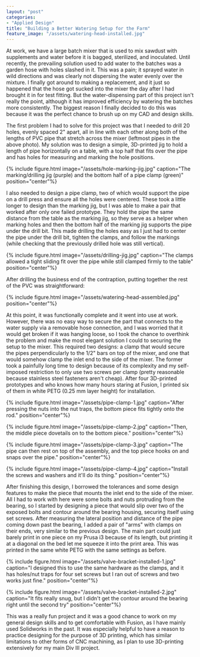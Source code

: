 ```yaml
---
layout: "post"
categories:
- "Applied Design"
title: "Building a Better Watering Setup for the Farm"
feature_image: "/assets/watering-head-installed.jpg"
---
```


At work, we have a large batch mixer that is used to mix sawdust with supplements and water before it is bagged, sterilized, and inoculated. Until recently, the prevailing solution used to add water to the batches was a garden hose with holes slashed in it. This was a pain; it sprayed water in wild directions and was clearly not dispersing the water evenly over the mixture. I finally got around to making a replacement, and it just so happened that the hose got sucked into the mixer the day after I had brought it in for test fitting. But the water-dispensing part of this project isn't really the point, although it has improved efficiency by watering the batches more consistently. The biggest reason I finally decided to do this was because it was the perfect chance to brush up on my CAD and design skills.

The first problem I had to solve for this project was that I needed to drill 20 holes, evenly spaced 2" apart, all in line with each other along both of the lengths of PVC pipe that stretch across the mixer (leftmost pipes in the above photo). My solution was to design a simple, 3D-printed jig to hold a length of pipe horizontally on a table, with a top half that fits over the pipe and has holes for measuring and marking the hole positions.


{% include figure.html image="/assets/hole-marking-jig.jpg" caption="The marking/drilling jig (purple) and the bottom half of a pipe clamp (green)" position="center"%}


I also needed to design a pipe clamp, two of which would support the pipe on a drill press and ensure all the holes were centered. These took a little longer to design than the marking jig, but I was able to make a pair that worked after only one failed prototype. They hold the pipe the same distance from the table as the marking jig, so they serve as a helper when marking holes and then the bottom half of the marking jig supports the pipe under the drill bit. This made drilling the holes easy as I just had to center the pipe under the drill bit, tighten the clamps, and follow the markings (while checking that the previously drilled hole was still vertical).


{% include figure.html image="/assets/drilling-jig.jpg" caption="The clamps allowed a tight sliding fit over the pipe while still clamped firmly to the table" position="center"%}


After drilling the business end of the contraption, putting together the rest of the PVC was straightforward:


{% include figure.html image="/assets/watering-head-assembled.jpg" position="center"%}


At this point, it was functionally complete and it went into use at work. However, there was no easy way to secure the part that connects to the water supply via a removable hose connection, and I was worried that it would get broken if it was hanging loose, so I took the chance to overthink the problem and make the most elegant solution I could to securing the setup to the mixer. This required two designs: a clamp that would secure the pipes perpendicularly to the 1/2" bars on top of the mixer, and one that would somehow clamp the inlet end to the side of the mixer. The former took a painfully long time to design because of its complexity and my self-imposed restriction to only use two screws per clamp (pretty reasonable because stainless steel fasteners aren't cheap). After four 3D-printed prototypes and who knows how many hours staring at Fusion, I printed six of them in white PETG (0.25 mm layer height) for installation.


{% include figure.html image="/assets/pipe-clamp-1.jpg" caption="After pressing the nuts into the nut traps, the bottom piece fits tightly onto the rod." position="center"%}


{% include figure.html image="/assets/pipe-clamp-2.jpg" caption="Then, the middle piece dovetails on to the bottom piece." position="center"%}


{% include figure.html image="/assets/pipe-clamp-3.jpg" caption="The pipe can then rest on top of the assembly, and the top piece hooks on and snaps over the pipe." position="center"%}


{% include figure.html image="/assets/pipe-clamp-4.jpg" caption="Install the screws and washers and it'll do its thing." position="center"%}


After finishing this design, I borrowed the tolerances and some design features to make the piece that mounts the inlet end to the side of the mixer. All I had to work with here were some bolts and nuts protruding from the bearing, so I started by designing a piece that would slip over two of the exposed bolts and contour around the bearing housing, securing itself using set screws. After measuring the lateral position and distance of the pipe coming down past the bearing, I added a pair of "arms" with clamps on their ends, very similar to the previous design. The main part could just barely print in one piece on my Prusa i3 because of its length, but printing it at a diagonal on the bed let me squeeze it into the print area. This was printed in the same white PETG with the same settings as before.


{% include figure.html image="/assets/valve-bracket-installed-1.jpg" caption="I designed this to use the same hardware as the clamps, and it has holes/nut traps for four set screws but I ran out of screws and two works just fine." position="center"%}


{% include figure.html image="/assets/valve-bracket-installed-2.jpg" caption="It fits really snug, but I didn't get the contour around the bearing right until the second try" position="center"%}


This was a really fun project and it was a good chance to work on my general design skills and to get comfortable with Fusion, as I have mainly used Solidworks in the past. It was especially helpful to have a reason to practice designing for the purpose of 3D printing, which has similar limitations to other forms of CNC machining, as I plan to use 3D-printing extensively for my main Div III project.
